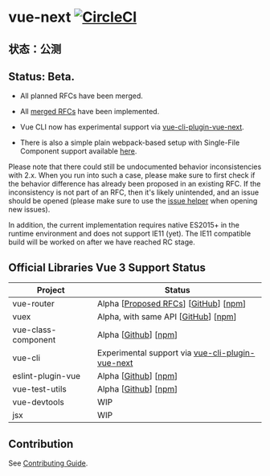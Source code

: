 # vue-next [![CircleCI](https://circleci.com/gh/vuejs/vue-next.svg?style=svg&circle-token=fb883a2d0a73df46e80b2e79fd430959d8f2b488)](https://circleci.com/gh/vuejs/vue-next)

## 状态：公测
## Status: Beta.

- All planned RFCs have been merged.

- All [merged RFCs](https://github.com/vuejs/rfcs/pulls?q=is%3Apr+is%3Amerged+label%3A3.x) have been implemented.

- Vue CLI now has experimental support via [vue-cli-plugin-vue-next](https://github.com/vuejs/vue-cli-plugin-vue-next).

- There is also a simple plain webpack-based setup with Single-File Component support available [here](https://github.com/vuejs/vue-next-webpack-preview).

Please note that there could still be undocumented behavior inconsistencies with 2.x. When you run into such a case, please make sure to first check if the behavior difference has already been proposed in an existing RFC. If the inconsistency is not part of an RFC, then it's likely unintended, and an issue should be opened (please make sure to use the [issue helper](https://new-issue.vuejs.org/?repo=vuejs/vue-next) when opening new issues).

In addition, the current implementation requires native ES2015+ in the runtime environment and does not support IE11 (yet). The IE11 compatible build will be worked on after we have reached RC stage.

## Official Libraries Vue 3 Support Status

| Project | Status |
|---------|--------|
| vue-router          | Alpha [[Proposed RFCs][router-rfcs]] [[GitHub][router-code]] [[npm][router-npm]] |
| vuex                | Alpha, with same API [[GitHub][vuex-code]] [[npm][vuex-npm]] |
| vue-class-component | Alpha [[Github][vcc-code]] [[npm][vcc-npm]] |
| vue-cli             | Experimental support via [vue-cli-plugin-vue-next][cli] |
| eslint-plugin-vue   | Alpha [[Github][epv-code]] [[npm][epv-npm]] |
| vue-test-utils      | Alpha [[Github][vtu-code]] [[npm][vtu-npm]] |
| vue-devtools        | WIP |
| jsx                 | WIP |

[router-code]: https://github.com/vuejs/vue-router-next
[router-rfcs]: https://github.com/vuejs/rfcs/pulls?q=is%3Apr+is%3Aopen+label%3Arouter
[router-npm]: https://unpkg.com/vue-router@next/
[vuex-code]: https://github.com/vuejs/vuex/tree/4.0
[vuex-npm]: https://unpkg.com/vuex@next/
[cli]: https://github.com/vuejs/vue-cli-plugin-vue-next
[vue-loader-code]: https://github.com/vuejs/vue-loader/tree/next
[vue-loader-npm]: https://unpkg.com/vue-loader@next/
[vcc-code]: https://github.com/vuejs/vue-class-component/tree/next
[vcc-npm]: https://unpkg.com/vue-class-component@next/
[vtu-code]: https://github.com/vuejs/vue-test-utils-next
[vtu-npm]: https://www.npmjs.com/package/@vue/test-utils
[epv-code]: https://github.com/vuejs/eslint-plugin-vue
[epv-npm]: https://unpkg.com/browse/eslint-plugin-vue@7.0.0-alpha.0/
[vue-devtools]:  https://github.com/vuejs/vue-devtools

## Contribution

See [Contributing Guide](https://github.com/vuejs/vue-next/blob/master/.github/contributing.md).
